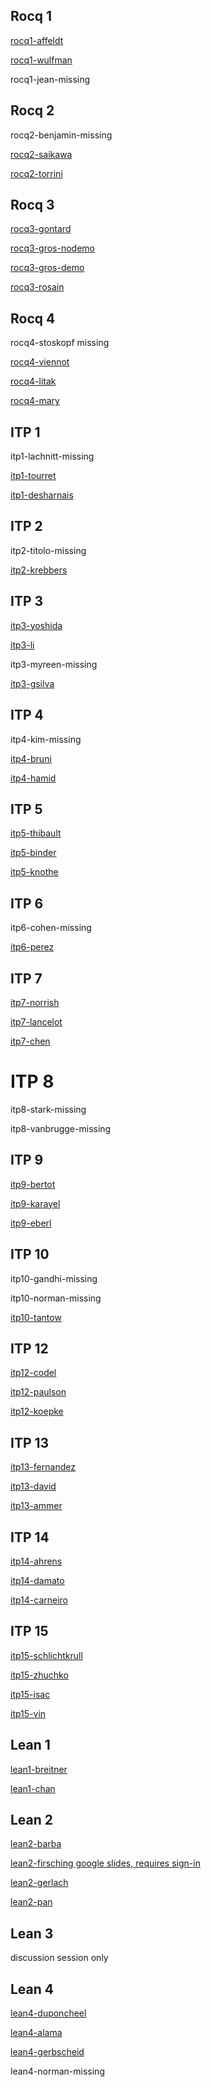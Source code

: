 

## Rocq 1

[rocq1-affeldt](rocq1-affeldt.pdf)

[rocq1-wulfman](rocq1-wulfman.pdf)

rocq1-jean-missing

## Rocq 2

rocq2-benjamin-missing

[rocq2-saikawa](rocq2-saikawa.pdf)

[rocq2-torrini](rocq2-torrini.pdf)

## Rocq 3

[rocq3-gontard](rocq3-gontard.pdf)

[rocq3-gros-nodemo](rocq3-gros-nodemo.pdf)

[rocq3-gros-demo](rocq3-gros.pdf)

[rocq3-rosain](rocq3-rosain.pdf)

## Rocq 4

rocq4-stoskopf missing

[rocq4-viennot](rocq4-viennot.pdf)

[rocq4-litak](rocq4-litak.pdf)

[rocq4-mary](rocq4-mary.pdf)


## ITP 1

itp1-lachnitt-missing

[itp1-tourret](itp1-tourret.pdf)

[itp1-desharnais](itp1-desharnais.pdf)

## ITP 2 

itp2-titolo-missing

[itp2-krebbers](itp2-krebbers.pdf)

## ITP 3

[itp3-yoshida](itp3-yoshida.pdf)

[itp3-li](itp3-li.pdf)

itp3-myreen-missing

[itp3-gsilva](itp3-gsilva.pdf)

## ITP 4

itp4-kim-missing

[itp4-bruni](itp4-bruni.pdf)

[itp4-hamid](itp4-hamid.pdf)

## ITP 5

[itp5-thibault](itp5-thibault.pdf)

[itp5-binder](itp5-binder.pdf)

[itp5-knothe](itp5-knothe.pdf)

## ITP 6

itp6-cohen-missing

[itp6-perez](itp6-perez.pdf)

## ITP 7

[itp7-norrish](itp7-norrish.pdf)

[itp7-lancelot](itp7-lancelot.pdf)

[itp7-chen](itp7-chen.pdf)

# ITP 8

itp8-stark-missing

itp8-vanbrugge-missing


## ITP 9

[itp9-bertot](itp9-bertot.pdf)

[itp9-karayel](itp9-karayel.pdf)

[itp9-eberl](itp9-eberl.pdf)

## ITP 10

itp10-gandhi-missing

itp10-norman-missing

[itp10-tantow](itp10-tantow.pdf)

## ITP 12

[itp12-codel](itp12-codel.pdf)

[itp12-paulson](itp12-paulson.pdf)

[itp12-koepke](itp12-koepke.pdf)

## ITP 13

[itp13-fernandez](itp13-fernandez.pdf)

[itp13-david](itp13-david.pdf)

[itp13-ammer](itp13-ammer.pdf)

## ITP 14

[itp14-ahrens](itp14-ahrens.pdf)

[itp14-damato](itp14-damato.pdf)

[itp14-carneiro](itp14-carneiro.pdf)

## ITP 15

[itp15-schlichtkrull](itp15-schlichtkrull.pdf)

[itp15-zhuchko](itp15-zhuchko.pdf)

[itp15-isac](itp15-isac.pdf)

[itp15-vin](itp15-vin.pdf)

## Lean 1 

[lean1-breitner](lean1-breitner.pdf)

[lean1-chan](lean1-chan.pdf)

## Lean 2

[lean2-barba](lean2-barba.pdf)

[lean2-firsching google slides, requires sign-in](https://docs.google.com/presentation/d/1p7IhCJOD_j4EtKTG-xRhybvURDrknRlLKOdHuNWvw-Y/edit?usp=sharing&resourcekey=0-aXTaSlVB30va64xKkAgbSg&ts=68ddd638)

[lean2-gerlach](lean2-gerlach.pdf)

[lean2-pan](lean2-pan.pdf)

## Lean 3

discussion session only

## Lean 4 

[lean4-duponcheel](lean4-duponcheel.pdf)

[lean4-alama](lean4-alama.pdf)

[lean4-gerbscheid](lean4-gerbscheid.pdf)

lean4-norman-missing


